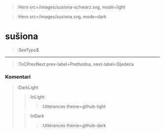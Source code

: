 > :Hero src=/images/susiona-schwarz.svg,
>       mode=light

> :Hero src=/images/susiona.svg,
>       mode=dark

# sušiona

> :SeeTypo$

****



> :ToCPrevNext prev-label=Prethodna, next-label=Sljedeća

### Komentari

> :DarkLight
> > :InLight
> >
> > > :Utterances theme=github-light
>
> > :InDark
> >
> > > :Utterances theme=github-dark